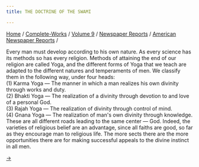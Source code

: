 ```yaml
---
title: THE DOCTRINE OF THE SWAMI

---
```



[Home](../../../../index.htm) /
[Complete-Works](../../../complete_works.htm) / [Volume
9](../../volume_9_contents.htm) / [Newspaper
Reports](../newspaper_reports_contents.htm) / [American Newspaper
Reports](american_newspaper_contents.htm) /



Every man must develop according to his own nature. As every science has
its methods so has every religion. Methods of attaining the end of our
religion are called Yoga, and the different forms of Yoga that we teach
are adapted to the different natures and temperaments of men. We
classify them in the following way, under four heads:  
(1) Karma Yoga — The manner in which a man realizes his own divinity
through works and duty.  
(2) Bhakti Yoga — The realization of a divinity through devotion to and
love of a personal God.  
(3) Rajah Yoga — The realization of divinity through control of mind.  
(4) Gnana Yoga — The realization of man's own divinity through
knowledge.  
These are all different roads leading to the same center — God. Indeed,
the varieties of religious belief are an advantage, since all faiths are
good, so far as they encourage man to religious life. The more sects
there are the more opportunities there are for making successful appeals
to the divine instinct in all men.

[→](42_hartford_daily_times_feb_1_1896.htm)


